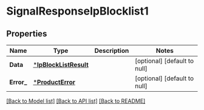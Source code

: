 # SignalResponseIpBlocklist1

## Properties
Name | Type | Description | Notes
------------ | ------------- | ------------- | -------------
**Data** | [***IpBlockListResult**](IpBlockListResult.md) |  | [optional] [default to null]
**Error_** | [***ProductError**](ProductError.md) |  | [optional] [default to null]

[[Back to Model list]](../README.md#documentation-for-models) [[Back to API list]](../README.md#documentation-for-api-endpoints) [[Back to README]](../README.md)

